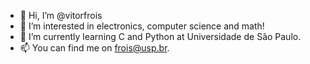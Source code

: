 - 👋 Hi, I’m @vitorfrois
- 👀 I’m interested in electronics, computer science and math!
- 🌱 I’m currently learning C and Python at Universidade de São Paulo.
- 📫 You can find me on frois@usp.br.


